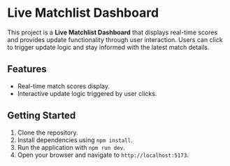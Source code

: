 # Live Matchlist Dashboard

This project is a **Live Matchlist Dashboard** that displays real-time scores and provides update functionality through user interaction. Users can click to trigger update logic and stay informed with the latest match details.

## Features
- Real-time match scores display.
- Interactive update logic triggered by user clicks.

## Getting Started
1. Clone the repository.
2. Install dependencies using `npm install`.
3. Run the application with `npm run dev`.
4. Open your browser and navigate to `http://localhost:5173`.